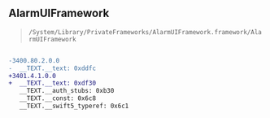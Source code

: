 ## AlarmUIFramework

> `/System/Library/PrivateFrameworks/AlarmUIFramework.framework/AlarmUIFramework`

```diff

-3400.80.2.0.0
-  __TEXT.__text: 0xddfc
+3401.4.1.0.0
+  __TEXT.__text: 0xdf30
   __TEXT.__auth_stubs: 0xb30
   __TEXT.__const: 0x6c8
   __TEXT.__swift5_typeref: 0x6c1

```
